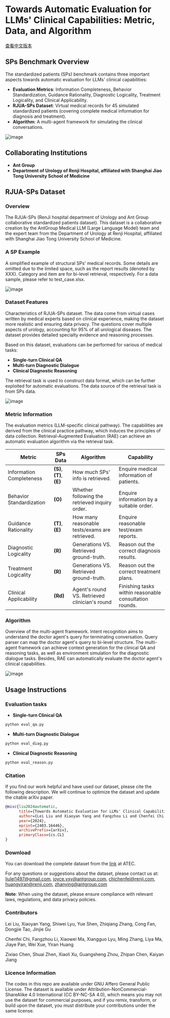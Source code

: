 # Towards Automatic Evaluation for LLMs' Clinical Capabilities: Metric, Data, and Algorithm
[查看中文版本](https://github.com/Alipay-Med/SPs_benchmark/blob/main/README_cn.md)

## SPs Benchmark Overview
The standardized patients (SPs) benchmark contains three important aspects towards automatic evaluation for LLMs' clinical capabilities:
- **Evaluation Metrics**: Information Completeness, Behavior Standardization, Guidance Rationality, Diagnostic Logicality, Treatment Logicality, and Clinical Applicability.
- **RJUA-SPs Dataset**: Virtual medical records for 45 simulated standardized patients (covering complete medical information for diagnosis and treatment).
- **Algorithm**: A multi-agent framework for simulating the clinical conversations.

![image](https://github.com/Alipay-Med/SPs_benchmark/pic/tease-1.png)


## Collaborating Institutions
- **Ant Group**
- **Department of Urology of Renji Hospital, affiliated with Shanghai Jiao Tong University School of Medicine**


## RJUA-SPs Dataset

### Overview
The RJUA-SPs (RenJi hospital department of Urology and Ant Group collaborative standardized patients dataset). This dataset is a collaborative creation by the AntGroup Medical LLM (Large Language Model) team and the expert team from the Department of Urology at Renji Hospital, affiliated with Shanghai Jiao Tong University School of Medicine. 

### A SP Example
A simplified example of structural SPs' medical records. Some details are omitted due to the limited space, such as the report results (denoted by XXX). Category and item are for bi-level retrieval, respectively. For a data sample, please refer to test_case.xlsx.

![image](https://github.com/Alipay-Med/SPs_benchmark/blob/main/pic/SPs_template-1.png)

### Dataset Features
Characteristics of RJUA-SPs dataset. The data come from virtual cases written by medical experts based on clinical experience, making the dataset more realistic and ensuring data privacy. The questions cover multiple aspects of urology, accounting for 95% of all urological diseases. The dataset provides detailed specialty evidence and reasoning processes.

Based on this dataset, evaluations can be performed for various of medical tasks:
- **Single-turn Clinical QA**
- **Multi-turn Diagnostic Dialogue**
- **Clinical Diagnostic Reasoning**

The retrieval task is used to construct data format, which can be further exploited for automatic evaluations. The data source of the retrieval task is from SPs data.

![image](https://github.com/Alipay-Med/SPs_benchmark/blob/main/pic/tasks-1.png)


### Metric Information
The evaluation metrics (LLM-specific clinical pathway). The capabilities are derived from the clinical practice pathway, which induces the principles of data collection. Retrieval-Augmented Evaluation (RAE) can achieve an automatic evaluation algorithm via the retrieval task.

| **Metric**             | **SPs Data**           | **Algorithm**          | **Capability**                                       |
|------------------------|------------------------|------------------------|------------------------------------------------------|
| Information Completeness | **(S)**, **(T)**, **(E)** | How much SPs' info is retrieved. | Enquire medical information of patients. |
| Behavior Standardization | **(O)**                | Whether following the retrieved inquiry order. | Enquire information by a suitable order.  |
| Guidance Rationality    | **(T)**, **(E)**        | How many reasonable tests/exams are retrieved. | Enquire reasonable test/exam reports.  |
| Diagnostic Logicality   | **(R)**                | Generations VS. Retrieved ground-truth. | Reason out the correct diagnosis results.  |
| Treatment Logicality    | **(R)**                | Generations VS. Retrieved ground-truth. | Reason out the correct treatment plans.    |
| Clinical Applicability   | **(Rd)**               | Agent's round VS. Retrieved clinician's round | Finishing tasks within reasonable consultation rounds. |

### Algorithm
Overview of the multi-agent framework. Intent recognition aims to understand the doctor agent's query for terminating conversation. Query parser can map the doctor agent's query to bi-level structure. The multi-agent framework can achieve context generation for the clinical QA and reasoning tasks, as well as environment simulation for the diagnostic dialogue tasks. Besides, RAE can automatically evaluate the doctor agent's clinical capabilities.

![image](https://github.com/Alipay-Med/SPs_benchmark/blob/main/pic/multi-agent-frame-1.png)


## Usage Instructions

### Evaluation tasks

- **Single-turn Clinical QA**

```bash
python eval_qa.py
```

- **Multi-turn Diagnostic Dialogue**

```bash
python eval_diag.py
```

- **Clinical Diagnostic Reasoning**

```bash
python eval_reason.py
```


### Citation

If you find our work helpful and have used our dataset, please cite the following description. We will continue to optimize the dataset and update the citable arXiv paper.

```bibtex
@misc{liu2024automatic,
      title={Towards Automatic Evaluation for LLMs' Clinical Capabilities: Metric, Data, and Algorithm}, 
      author={Lei Liu and Xiaoyan Yang and Fangzhou Li and Chenfei Chi and Yue Shen and Shiwei Lyu and Ming Zhang and Xiaowei Ma and Xiangguo Lyu and Liya Ma and Zhiqiang Zhang and Wei Xue and Yiran Huang and Jinjie Gu},
      year={2024},
      eprint={2403.16446},
      archivePrefix={arXiv},
      primaryClass={cs.CL}
}
```

### Download
You can download the complete dataset from the [link](https://www.atecup.cn/dataSetDetailOpen/51) at ATEC.

For any questions or suggestions about the dataset, please contact us at: [liulei1497@gmail.com](liulei1497@gmail.com), [joyce.yxy@antgroup.com](joyce.yxy@antgroup.com), [chichenfei@renji.com](chichenfei@renji.com), [huangyiran@renji.com](huangyiran@renji.com), [zhanying@antgroup.com](zhanying@antgroup.com)

**Note**: When using the dataset, please ensure compliance with relevant laws, regulations, and data privacy policies.

### Contributors
Lei Liu, Xiaoyan Yang, Shiwei Lyu, Yue Shen, Zhiqiang Zhang, Cong Fan, Dongjie Tao, Jinjie Gu

Chenfei Chi, Fangzhou Li, Xiaowei Ma, Xiangguo Lyu, Ming Zhang, Liya Ma, Jiaye Pan, Wei Xue, Yiran Huang

Zixiao Chen, Shuai Zhen, Xiaoli Xu, Guangsheng Zhou, Zhipan Chen, Kaiyan Jiang

### Licence Information
The codes in this repo are available under GNU Affero General Public License. The dataset is available under Attribution-NonCommercial-ShareAlike 4.0 International (CC BY-NC-SA 4.0), which means you may not use the dataset for commercial purposes, and if you remix, transform, or build upon the dataset, you must distribute your contributions under the same license.